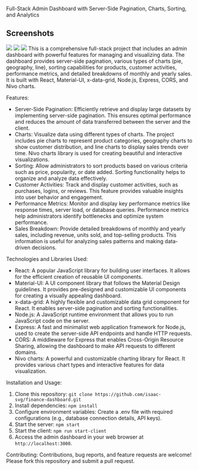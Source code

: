 Full-Stack Admin Dashboard with Server-Side Pagination, Charts, Sorting, and Analytics

## Screenshots
![](/Screenshot1.png)
![](/Screenshot2.png)
![](/Screenshot3.png)
This is a comprehensive full-stack project that includes an admin dashboard with powerful features for managing and visualizing data. The dashboard provides server-side pagination, various types of charts (pie, geography, line), sorting capabilities for products, customer activities, performance metrics, and detailed breakdowns of monthly and yearly sales. It is built with React, Material-UI, x-data-grid, Node.js, Express, CORS, and Nivo charts.

Features:
- Server-Side Pagination: Efficiently retrieve and display large datasets by implementing server-side pagination. This ensures optimal performance and reduces the amount of data transferred between the server and the client.
- Charts: Visualize data using different types of charts. The project includes pie charts to represent product categories, geography charts to show customer distribution, and line charts to display sales trends over time. Nivo charts library is used for creating beautiful and interactive visualizations.
- Sorting: Allow administrators to sort products based on various criteria such as price, popularity, or date added. Sorting functionality helps to organize and analyze data effectively.
- Customer Activities: Track and display customer activities, such as purchases, logins, or reviews. This feature provides valuable insights into user behavior and engagement.
- Performance Metrics: Monitor and display key performance metrics like response times, server load, or database queries. Performance metrics help administrators identify bottlenecks and optimize system performance.
- Sales Breakdown: Provide detailed breakdowns of monthly and yearly sales, including revenue, units sold, and top-selling products. This information is useful for analyzing sales patterns and making data-driven decisions.

Technologies and Libraries Used:
- React: A popular JavaScript library for building user interfaces. It allows for the efficient creation of reusable UI components.
- Material-UI: A UI component library that follows the Material Design guidelines. It provides pre-designed and customizable UI components for creating a visually appealing dashboard.
- x-data-grid: A highly flexible and customizable data grid component for React. It enables server-side pagination and sorting functionalities.
- Node.js: A JavaScript runtime environment that allows you to run JavaScript code on the server.
- Express: A fast and minimalist web application framework for Node.js, used to create the server-side API endpoints and handle HTTP requests.
- CORS: A middleware for Express that enables Cross-Origin Resource Sharing, allowing the dashboard to make API requests to different domains.
- Nivo charts: A powerful and customizable charting library for React. It provides various chart types and interactive features for data visualization.

Installation and Usage:
1. Clone this repository: `git clone https://github.com/isaac-svg/finance-dashboard.git`
2. Install dependencies: `npm install`
3. Configure environment variables: Create a .env file with required configurations (e.g., database connection details, API keys).
4. Start the server: `npm start`
5. Start the client: `npm run start-client`
6. Access the admin dashboard in your web browser at `http://localhost:3000`.

Contributing:
Contributions, bug reports, and feature requests are welcome! Please fork this repository and submit a pull request.

